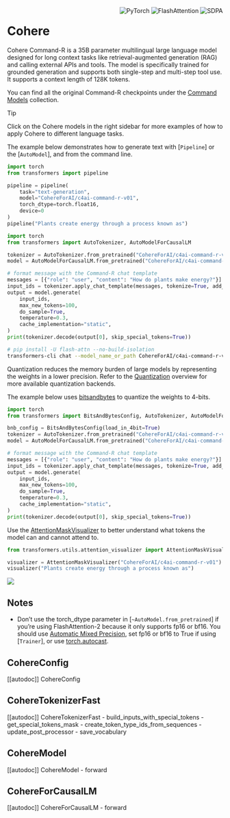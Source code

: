 <div style="float: right;">
    <div class="flex flex-wrap space-x-1">
        <img alt="PyTorch" src="https://img.shields.io/badge/PyTorch-DE3412?style=flat&logo=pytorch&logoColor=white">
        <img alt="FlashAttention" src="https://img.shields.io/badge/%E2%9A%A1%EF%B8%8E%20FlashAttention-eae0c8?style=flat">
        <img alt="SDPA" src="https://img.shields.io/badge/SDPA-DE3412?style=flat&logo=pytorch&logoColor=white">
    </div>
</div>


# Cohere

Cohere Command-R is a 35B parameter multilingual large language model designed for long context tasks like retrieval-augmented generation (RAG) and calling external APIs and tools. The model is specifically trained for grounded generation and supports both single-step and multi-step tool use. It supports a context length of 128K tokens.

You can find all the original Command-R checkpoints under the [Command Models](https://huggingface.co/collections/CohereForAI/command-models-67652b401665205e17b192ad) collection.


> [!TIP]
> Click on the Cohere models in the right sidebar for more examples of how to apply Cohere to different language tasks.

The example below demonstrates how to generate text with [`Pipeline`] or the [`AutoModel`], and from the command line.

<hfoptions id="usage">
<hfoption id="Pipeline">

```python
import torch
from transformers import pipeline

pipeline = pipeline(
    task="text-generation",
    model="CohereForAI/c4ai-command-r-v01",
    torch_dtype=torch.float16,
    device=0
)
pipeline("Plants create energy through a process known as")
```

</hfoption>
<hfoption id="AutoModel">

```python
import torch
from transformers import AutoTokenizer, AutoModelForCausalLM

tokenizer = AutoTokenizer.from_pretrained("CohereForAI/c4ai-command-r-v01")
model = AutoModelForCausalLM.from_pretrained("CohereForAI/c4ai-command-r-v01", torch_dtype=torch.float16, device_map="auto", attn_implementation="sdpa")

# format message with the Command-R chat template
messages = [{"role": "user", "content": "How do plants make energy?"}]
input_ids = tokenizer.apply_chat_template(messages, tokenize=True, add_generation_prompt=True, return_tensors="pt").to("cuda")
output = model.generate(
    input_ids, 
    max_new_tokens=100, 
    do_sample=True, 
    temperature=0.3,
    cache_implementation="static",
)
print(tokenizer.decode(output[0], skip_special_tokens=True))
```

</hfoption>
<hfoption id="transformers-cli">

```bash
# pip install -U flash-attn --no-build-isolation
transformers-cli chat --model_name_or_path CohereForAI/c4ai-command-r-v01 --torch_dtype auto --attn_implementation flash_attention_2
```

</hfoption>
</hfoptions>

Quantization reduces the memory burden of large models by representing the weights in a lower precision. Refer to the [Quantization](../quantization/overview) overview for more available quantization backends.

The example below uses [bitsandbytes](../quantization/bitsandbytes) to quantize the weights to 4-bits.

```python
import torch
from transformers import BitsAndBytesConfig, AutoTokenizer, AutoModelForCausalLM

bnb_config = BitsAndBytesConfig(load_in_4bit=True)
tokenizer = AutoTokenizer.from_pretrained("CohereForAI/c4ai-command-r-v01")
model = AutoModelForCausalLM.from_pretrained("CohereForAI/c4ai-command-r-v01", torch_dtype=torch.float16, device_map="auto", quantization_config=bnb_config, attn_implementation="sdpa")

# format message with the Command-R chat template
messages = [{"role": "user", "content": "How do plants make energy?"}]
input_ids = tokenizer.apply_chat_template(messages, tokenize=True, add_generation_prompt=True, return_tensors="pt").to("cuda")
output = model.generate(
    input_ids, 
    max_new_tokens=100, 
    do_sample=True, 
    temperature=0.3,
    cache_implementation="static",
)
print(tokenizer.decode(output[0], skip_special_tokens=True))
```

Use the [AttentionMaskVisualizer](https://github.com/huggingface/transformers/blob/beb9b5b02246b9b7ee81ddf938f93f44cfeaad19/src/transformers/utils/attention_visualizer.py#L139) to better understand what tokens the model can and cannot attend to.

```py
from transformers.utils.attention_visualizer import AttentionMaskVisualizer

visualizer = AttentionMaskVisualizer("CohereForAI/c4ai-command-r-v01")
visualizer("Plants create energy through a process known as")
```

<div class="flex justify-center">
    <img src="https://huggingface.co/datasets/huggingface/documentation-images/resolve/main/transformers/model_doc/cohere-attn-mask.png"/>
</div>


## Notes
- Don’t use the torch_dtype parameter in [`~AutoModel.from_pretrained`] if you’re using FlashAttention-2 because it only supports fp16 or bf16. You should use [Automatic Mixed Precision](https://pytorch.org/tutorials/recipes/recipes/amp_recipe.html), set fp16 or bf16 to True if using [`Trainer`], or use [torch.autocast](https://pytorch.org/docs/stable/amp.html#torch.autocast).

## CohereConfig

[[autodoc]] CohereConfig

## CohereTokenizerFast

[[autodoc]] CohereTokenizerFast
    - build_inputs_with_special_tokens
    - get_special_tokens_mask
    - create_token_type_ids_from_sequences
    - update_post_processor
    - save_vocabulary

## CohereModel

[[autodoc]] CohereModel
    - forward


## CohereForCausalLM

[[autodoc]] CohereForCausalLM
    - forward
